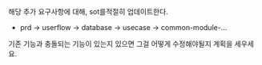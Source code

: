 해당 추가 요구사항에 대해, sot를적절히 업데이트한다.
- prd -> userflow -> database -> usecase -> common-module-...

기존 기능과 충돌되는 기능이 있는지 있으면 그걸 어떻게 수정해야될지 계획을 세우세요.